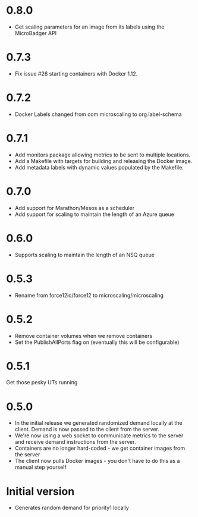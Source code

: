 # 0.8.0

- Get scaling parameters for an image from its labels using the MicroBadger API

# 0.7.3

- Fix issue #26 starting containers with Docker 1.12.

# 0.7.2

- Docker Labels changed from com.microscaling to org.label-schema

# 0.7.1

- Add monitors package allowing metrics to be sent to multiple locations.
- Add a Makefile with targets for building and releasing the Docker image.
- Add metadata labels with dynamic values populated by the Makefile.

# 0.7.0

- Add support for Marathon/Mesos as a scheduler
- Add support for scaling to maintain the length of an Azure queue

# 0.6.0

- Supports scaling to maintain the length of an NSQ queue

# 0.5.3

- Rename from force12io/force12 to microscaling/microscaling

# 0.5.2

- Remove container volumes when we remove containers
- Set the PublishAllPorts flag on (eventually this will be configurable)

# 0.5.1 

Get those pesky UTs running

# 0.5.0

- In the initial release we generated randomized demand locally at the client. Demand is now passed to the client from the server. 
- We're now using a web socket to communicate metrics to the server and receive demand instructions from the server.
- Containers are no longer hard-coded - we get container images from the server
- The client now pulls Docker images - you don't have to do this as a manual step yourself

# Initial version

- Generates random demand for priority1 locally
